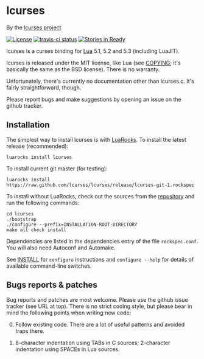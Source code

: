 lcurses
=======

By the [lcurses project][GitHub]

[![License](http://img.shields.io/:license-mit-blue.svg)](http://mit-license.org)
[![travis-ci status](https://secure.travis-ci.org/luaposix/luaposix.png?branche=master)](http://travis-ci.org/luaposix/luaposix/builds)
[![Stories in Ready](https://badge.waffle.io/luaposix/luaposix.png?label=ready&title=Ready)](https://waffle.io/luaposix/luaposix)


lcurses is a curses binding for [Lua] 5.1, 5.2 and 5.3 (including LuaJIT).

lcurses is released under the MIT license, like Lua (see [COPYING];
it's basically the same as the BSD license). There is no warranty.

Unfortunately, there's currently no documentation other than
lcurses.c. It's fairly straightforward, though.

Please report bugs and make suggestions by opening an issue on the
github tracker.

Installation
------------

The simplest way to install lcurses is with [LuaRocks]. To install the
latest release (recommended):

    luarocks install lcurses

To install current git master (for testing):

    luarocks install https://raw.github.com/lcurses/lcurses/release/lcurses-git-1.rockspec

To install without LuaRocks, check out the sources from the
[repository][GitHub] and run the following commands:

    cd lcurses
    ./bootstrap
    ./configure --prefix=INSTALLATION-ROOT-DIRECTORY
    make all check install

Dependencies are listed in the dependencies entry of the file
`rockspec.conf`. You will also need Autoconf and Automake.

See [INSTALL] for `configure` instructions and `configure --help`
for details of available command-line switches.


Bugs reports & patches
----------------------

Bug reports and patches are most welcome. Please use the github issue
tracker (see URL at top). There is no strict coding style, but please
bear in mind the following points when writing new code:

0. Follow existing code. There are a lot of useful patterns and
   avoided traps there.

1. 8-character indentation using TABs in C sources; 2-character
   indentation using SPACEs in Lua sources.


[Lua]: http://www.lua.org/
[GitHub]: https://github.com/lcurses/lcurses
[LuaRocks]: http://www.luarocks.org "Lua package manager"
[LDoc]: https://github.com/stevedonovan/LDoc "Lua documentation generator"
[COPYING]: https://raw.github.com/lcurses/lcurses/release/COPYING
[INSTALL]: https://raw.github.com/lcurses/lcurses/release/INSTALL
